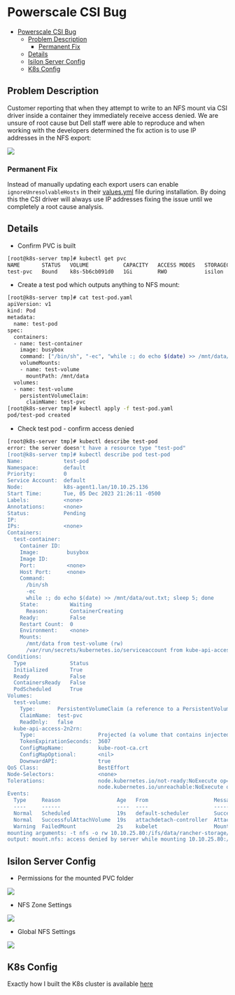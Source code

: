 # Powerscale CSI Bug

- [Powerscale CSI Bug](#powerscale-csi-bug)
  - [Problem Description](#problem-description)
    - [Permanent Fix](#permanent-fix)
  - [Details](#details)
  - [Isilon Server Config](#isilon-server-config)
  - [K8s Config](#k8s-config)

## Problem Description

Customer reporting that when they attempt to write to an NFS mount via CSI driver inside a container they immediately receive access denied. We are unsure of root cause but Dell staff were able to reproduce and when working with the developers determined the fix action is to use IP addresses in the NFS export:

![](images/2023-12-06-17-37-08.png)

### Permanent Fix

Instead of manually updating each export users can enable `ignoreUnresolvableHosts` in their [values.yml](https://github.com/dell/helm-charts/blob/c48cfd6bcd8390d3671e032672016407c5142f94/charts/csi-isilon/values.yaml#L342) file during installation. By doing this the CSI driver will always use IP addresses fixing the issue until we completely a root cause analysis.

## Details

- Confirm PVC is built

```bash
[root@k8s-server tmp]# kubectl get pvc
NAME       STATUS   VOLUME           CAPACITY   ACCESS MODES   STORAGECLASS   AGE
test-pvc   Bound    k8s-5b6cb091d0   1Gi        RWO            isilon         4h4m
```

- Create a test pod which outputs anything to NFS mount:

```bash
[root@k8s-server tmp]# cat test-pod.yaml
apiVersion: v1
kind: Pod
metadata:
  name: test-pod
spec:
  containers:
  - name: test-container
    image: busybox
    command: ["/bin/sh", "-ec", "while :; do echo $(date) >> /mnt/data/out.txt; sleep 5; done"]
    volumeMounts:
    - name: test-volume
      mountPath: /mnt/data
  volumes:
  - name: test-volume
    persistentVolumeClaim:
      claimName: test-pvc
[root@k8s-server tmp]# kubectl apply -f test-pod.yaml
pod/test-pod created
```

- Check test pod - confirm access denied

```bash
[root@k8s-server tmp]# kubectl describe test-pod
error: the server doesn't have a resource type "test-pod"
[root@k8s-server tmp]# kubectl describe pod test-pod
Name:             test-pod
Namespace:        default
Priority:         0
Service Account:  default
Node:             k8s-agent1.lan/10.10.25.136
Start Time:       Tue, 05 Dec 2023 21:26:11 -0500
Labels:           <none>
Annotations:      <none>
Status:           Pending
IP:
IPs:              <none>
Containers:
  test-container:
    Container ID:
    Image:         busybox
    Image ID:
    Port:          <none>
    Host Port:     <none>
    Command:
      /bin/sh
      -ec
      while :; do echo $(date) >> /mnt/data/out.txt; sleep 5; done
    State:          Waiting
      Reason:       ContainerCreating
    Ready:          False
    Restart Count:  0
    Environment:    <none>
    Mounts:
      /mnt/data from test-volume (rw)
      /var/run/secrets/kubernetes.io/serviceaccount from kube-api-access-2n2rn (ro)
Conditions:
  Type              Status
  Initialized       True
  Ready             False
  ContainersReady   False
  PodScheduled      True
Volumes:
  test-volume:
    Type:       PersistentVolumeClaim (a reference to a PersistentVolumeClaim in the same namespace)
    ClaimName:  test-pvc
    ReadOnly:   false
  kube-api-access-2n2rn:
    Type:                    Projected (a volume that contains injected data from multiple sources)
    TokenExpirationSeconds:  3607
    ConfigMapName:           kube-root-ca.crt
    ConfigMapOptional:       <nil>
    DownwardAPI:             true
QoS Class:                   BestEffort
Node-Selectors:              <none>
Tolerations:                 node.kubernetes.io/not-ready:NoExecute op=Exists for 300s
                             node.kubernetes.io/unreachable:NoExecute op=Exists for 300s
Events:
  Type     Reason                  Age   From                     Message
  ----     ------                  ----  ----                     -------
  Normal   Scheduled               19s   default-scheduler        Successfully assigned default/test-pod to k8s-agent1.lan
  Normal   SuccessfulAttachVolume  19s   attachdetach-controller  AttachVolume.Attach succeeded for volume "k8s-5b6cb091d0"
  Warning  FailedMount             2s    kubelet                  MountVolume.SetUp failed for volume "k8s-5b6cb091d0" : rpc error: code = Unknown desc = mount failed: exit status 32
mounting arguments: -t nfs -o rw 10.10.25.80:/ifs/data/rancher-storage/k8s-5b6cb091d0 /var/lib/kubelet/pods/e1bb5844-f482-4dfa-b4b0-0aa8225a316b/volumes/kubernetes.io~csi/k8s-5b6cb091d0/mount
output: mount.nfs: access denied by server while mounting 10.10.25.80:/ifs/data/rancher-storage/k8s-5b6cb091d0
```

## Isilon Server Config

- Permissions for the mounted PVC folder

![](images/2023-12-06-09-42-34.png)

- NFS Zone Settings

![](images/2023-12-06-09-43-09.png)

- Global NFS Settings

![](images/2023-12-06-09-43-25.png)

## K8s Config

Exactly how I built the K8s cluster is available [here](./README.md)

